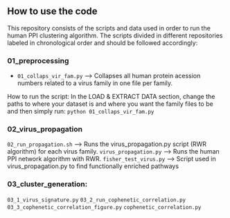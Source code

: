 ## How to use the code
This repository consists of the scripts and data used in order to run the human PPI clustering algorithm. The scripts divided in different repositories labeled in chronological order and should be followed accordingly:

### 01_preprocessing
- `01_collaps_vir_fam.py` --> Collapses all human protein acession numbers related to a virus family in one file per family.

How to run the script:
In the LOAD & EXTRACT DATA section, change the paths to where your dataset is and where you want the family files to be and then simply run: `python 01_collaps_vir_fam.py`

### 02_virus_propagation
`02_run_propagation.sh` --> Runs the virus_propagation.py script (RWR algorithm) for each virus family.
`virus_propagation.py` --> Runs the human PPI network algorithm with RWR.
`fisher_test_virus.py` --> Script used in virus_propagation.py to find functionally enriched pathways

### 03_cluster_generation:
`03_1_virus_signature.py`
`03_2_run_cophenetic_correlation.py`
`03_3_cophenetic_correlation_figure.py`
`cophenetic_correlation.py`
